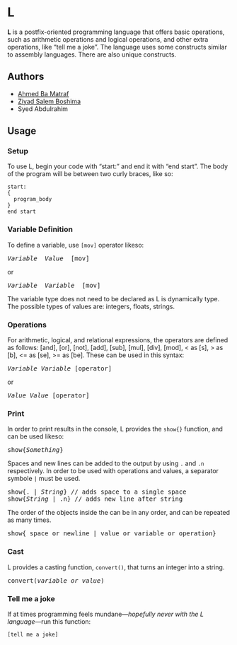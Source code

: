 # L
**L** is a postfix-oriented programming language that offers basic operations, such as arithmetic operations and logical operations, and other extra operations, like “tell me a joke”. The language uses some constructs similar to assembly languages. There are also unique constructs.
## Authors
 - [Ahmed Ba Matraf](https://github.com/AhmedBamatraf)
 - [Ziyad Salem Boshima](https://github.com/ZiyadBoshima)
 - Syed Abdulrahim
## Usage
### Setup
To use L, begin your code with “start:” and end it with “end start”. The body of the program will be between two curly braces, like so:
```
start:
{
  program_body
}
end start
```
### Variable Definition
To define a variable, use `[mov]` operator likeso:
<pre>
<em>Variable  Value</em>  [mov]
</pre>
or
<pre>
<em>Variable  Variable</em>  [mov]
</pre>

The variable type does not need to be declared as L is dynamically type. The possible types of values are: integers, floats, strings.
### Operations
For arithmetic, logical, and relational expressions, the operators are defined as follows: [and], [or], [not], [add], [sub], [mul], [div], [mod], < as [s], > as [b], <= as [se], >= as [be]. These can be used in this syntax:
<pre>
<em>Variable Variable</em> [operator]
</pre>
or
<pre>
<em>Value Value</em> [operator]
</pre>
### Print
In order to print results in the console, L provides the `show{}` function, and can be used likeso:
<pre>
show{<em>Something</em>}
</pre>
Spaces and new lines can be added to the output by using `.` and `.n` respectively. In order to be used with operations and values, a separator symbole `|` must be used. 
<pre>
show{. | <em>String</em>} // adds space to a single space
show{<em>String</em> | .n} // adds new line after string
</pre>
The order of the objects inside the can be in any order, and can be repeated as many times.
<pre>
show{ space_or_newline | value_or_variable_or_operation}
</pre>
### Cast
L provides a casting function, `convert()`, that turns an integer into a string.
<pre>
convert(<em>variable_or_value</em>)
</pre>
### Tell me a joke
If at times programming feels mundane&mdash;<em>hopefully never with the L language</em>&mdash;run this function:
```
[tell me a joke]
```
